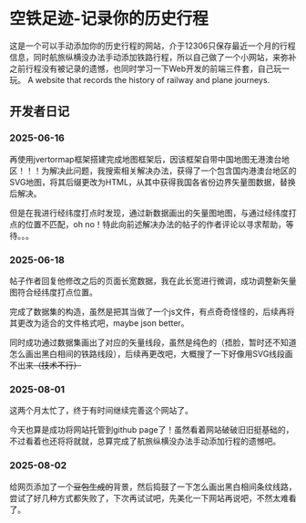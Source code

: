# 空铁足迹-记录你的历史行程

这是一个可以手动添加你的历史行程的网站，介于12306只保存最近一个月的行程信息，同时航旅纵横没办法手动添加铁路行程，所以自己做了一个小网站，来弥补之前行程没有被记录的遗憾，也同时学习一下Web开发的前端三件套，自己玩一玩。
A website that records the history of railway and plane journeys.

## 开发者日记

### 2025-06-16

再使用jvertormap框架搭建完成地图框架后，因该框架自带中国地图无港澳台地区！！！为解决此问题，我搜索相关解决办法，获得了一个包含国内港澳台地区的SVG地图，将其后缀更改为HTML，从其中获得我国各省份边界矢量图数据，替换后解决。

但是在我进行经纬度打点时发现，通过新数据画出的矢量图地图，与通过经纬度打点的位置不匹配，oh no！特此向前述解决办法的帖子的作者评论以寻求帮助，等待。。。

### 2025-06-18

帖子作者回复他修改之后的页面长宽数据，我在此长宽进行微调，成功调整新矢量图符合经纬度打点位置。

完成了数据集的构造，虽然是把其当做了一个js文件，有点奇奇怪怪的，后续再将其更改为适合的文件格式吧，maybe json better。

同时成功通过数据集画出了对应的矢量线段，虽然是纯色的（捂脸，暂时还不知道怎么画出黑白相间的铁路线段），后续再更改吧，大概搜了一下好像用SVG线段画不出来~~（技术不行）~~

### 2025-08-01

这两个月太忙了，终于有时间继续完善这个网站了。

今天也算是成功将网站托管到github page了！虽然看着网站破破旧旧挺基础的，不过看着也还将将就就，总算完成了航旅纵横没办法手动添加行程的遗憾吧。

### 2025-08-02

给网页添加了一个~~豆包生成的~~背景，然后捣鼓了一下怎么画出黑白相间条纹线路，尝试了好几种方式都失败了，下次再试试吧，先美化一下网站再说吧，不然太难看了。
